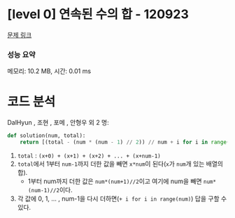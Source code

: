 # [level 0] 연속된 수의 합 - 120923 

[문제 링크](https://school.programmers.co.kr/learn/courses/30/lessons/120923) 

### 성능 요약

메모리: 10.2 MB, 시간: 0.01 ms

# 코드 분석
DalHyun , 조현 , 포메 , 안형우 외 2 명:
```python
def solution(num, total):
    return [(total - (num * (num - 1) // 2)) // num + i for i in range(num)]
```
1. `total` : `(x+0) + (x+1) + (x+2) + ... + (x+num-1)`
2. `total`에서 1부터 `num-1`까지 더한 값을 빼면 `x*num`이 된다(`x`가 `num`개 있는 배열의 합).
    - 1부터 num까지 더한 값은 `num*(num+1)//2`이고 여기에 num을 빼면 `num*(num-1)//2`이다.
3. 각 값에 0, 1, ... , num-1을 다시 더하면(`+ i for i in range(num)`) 답을 구할 수 있다.